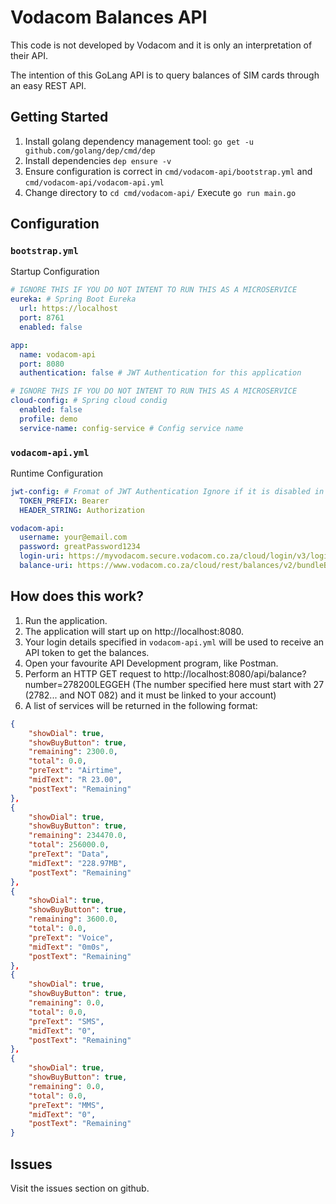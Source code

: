# Vodacom Balances API

This code is not developed by Vodacom and it is only an interpretation of their API.

The intention of this GoLang API is to query balances of SIM cards through an easy REST API.

## Getting Started

1. Install golang dependency management tool: `go get -u github.com/golang/dep/cmd/dep`
2. Install dependencies `dep ensure -v`
3. Ensure configuration is correct in `cmd/vodacom-api/bootstrap.yml` and `cmd/vodacom-api/vodacom-api.yml`
4. Change directory to `cd cmd/vodacom-api/` Execute `go run main.go`

## Configuration

### `bootstrap.yml`

Startup Configuration

``` yml
# IGNORE THIS IF YOU DO NOT INTENT TO RUN THIS AS A MICROSERVICE
eureka: # Spring Boot Eureka
  url: https://localhost
  port: 8761
  enabled: false

app:
  name: vodacom-api
  port: 8080
  authentication: false # JWT Authentication for this application

# IGNORE THIS IF YOU DO NOT INTENT TO RUN THIS AS A MICROSERVICE
cloud-config: # Spring cloud condig
  enabled: false
  profile: demo
  service-name: config-service # Config service name
```

### `vodacom-api.yml`

Runtime Configuration

``` yml
jwt-config: # Fromat of JWT Authentication Ignore if it is disabled in bootstrap
  TOKEN_PREFIX: Bearer
  HEADER_STRING: Authorization

vodacom-api:
  username: your@email.com
  password: greatPassword1234
  login-uri: https://myvodacom.secure.vodacom.co.za/cloud/login/v3/login # DO NOT CHANGE
  balance-uri: https://www.vodacom.co.za/cloud/rest/balances/v2/bundleBalances/{number} # DO NOT CHANGE
```

## How does this work?

1. Run the application.
2. The application will start up on http://localhost:8080.
3. Your login details specified in `vodacom-api.yml` will be used to receive an API token to get the balances.
4. Open your favourite API Development program, like Postman.
5. Perform an HTTP GET request to http://localhost:8080/api/balance?number=278200LEGGEH (The number specified here must start with 27 (2782... and NOT 082) and it must be linked to your account)
6. A list of services will be returned in the following format:

``` JSON
{
    "showDial": true,
    "showBuyButton": true,
    "remaining": 2300.0,
    "total": 0.0,
    "preText": "Airtime",
    "midText": "R 23.00",
    "postText": "Remaining"
},
{
    "showDial": true,
    "showBuyButton": true,
    "remaining": 234470.0,
    "total": 256000.0,
    "preText": "Data",
    "midText": "228.97MB",
    "postText": "Remaining"
},
{
    "showDial": true,
    "showBuyButton": true,
    "remaining": 3600.0,
    "total": 0.0,
    "preText": "Voice",
    "midText": "0m0s",
    "postText": "Remaining"
},
{
    "showDial": true,
    "showBuyButton": true,
    "remaining": 0.0,
    "total": 0.0,
    "preText": "SMS",
    "midText": "0",
    "postText": "Remaining"
},
{
    "showDial": true,
    "showBuyButton": true,
    "remaining": 0.0,
    "total": 0.0,
    "preText": "MMS",
    "midText": "0",
    "postText": "Remaining"
}
```

## Issues

Visit the issues section on github.
